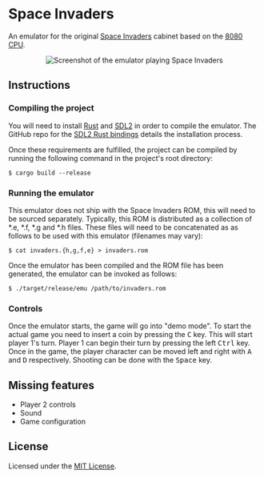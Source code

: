 # Space Invaders

An emulator for the original [Space Invaders](https://en.wikipedia.org/wiki/Space_Invaders) cabinet
based on the [8080 CPU](https://en.wikipedia.org/wiki/Intel_8080).

<p align="center">
  <img
    src="https://raw.githubusercontent.com/vzwGrey/space-invaders-emu/main/screenshot.png"
    alt="Screenshot of the emulator playing Space Invaders"
  >
</p>

## Instructions

### Compiling the project

You will need to install [Rust] and [SDL2] in order to compile the emulator.
The GitHub repo for the [SDL2 Rust bindings] details the installation
process.

[Rust]: https://www.rust-lang.org/
[SDL2]: https://www.libsdl.org/index.php/
[SDL2 Rust Bindings]: https://github.com/Rust-SDL2/rust-sdl2#sdl20-development-libraries/

Once these requirements are fulfilled, the project can be compiled by running
the following command in the project's root directory:
```
$ cargo build --release
```

### Running the emulator

This emulator does not ship with the Space Invaders ROM, this will need to be
sourced separately. Typically, this ROM is distributed as a collection of
*.e, *.f, *.g and *.h files. These files will need to be concatenated as 
as follows to be used with this emulator (filenames may vary):
```
$ cat invaders.{h,g,f,e} > invaders.rom
```

Once the emulator has been compiled and the ROM file has been generated, the
emulator can be invoked as follows:
```
$ ./target/release/emu /path/to/invaders.rom
```

### Controls

Once the emulator starts, the game will go into "demo mode". To start the
actual game you need to insert a coin by pressing the <kbd>C</kbd> key. This
will start player 1's turn. Player 1 can begin their turn by pressing the
left <kbd>Ctrl</kbd> key. Once in the game, the player character can be moved
left and right with <kbd>A</kbd> and <kbd>D</kbd> respectively. Shooting can
be done with the <kbd>Space</kbd> key.

## Missing features

- Player 2 controls
- Sound
- Game configuration

## License

Licensed under the [MIT License](./LICENSE).
